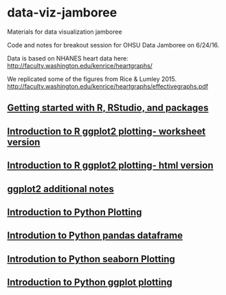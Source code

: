
# data-viz-jamboree
Materials for data visualization jamboree

Code and notes for breakout session for OHSU Data Jamboree on 6/24/16.

Data is based on NHANES heart data here: http://faculty.washington.edu/kenrice/heartgraphs/

We replicated some of the figures from Rice & Lumley 2015. http://faculty.washington.edu/kenrice/heartgraphs/effectivegraphs.pdf

## [Getting started with R, RStudio, and packages](https://github.com/abalter/data-viz-jamboree/blob/master/Getting%20started%20with%20ggplot.pdf)

## [Introduction to R ggplot2 plotting- worksheet version](https://github.com/abalter/data-viz-jamboree/blob/master/Data_Jamboree_ggplot_printout.Rmd)

## [Introduction to R ggplot2 plotting- html version](http://cslu.ohsu.edu/~presmane/courses/ggplot-jamboree-heart.html)


## [ggplot2 additional notes](https://github.com/abalter/data-viz-jamboree/blob/master/Data_Jamboree_ggplot_instr_notes.Rmd)

## [Introduction to Python Plotting](https://github.com/abalter/data-viz-jamboree/blob/master/python-plotting-intro.ipynb)

## [Introdution to Python pandas dataframe](https://github.com/abalter/data-viz-jamboree/blob/master/python-pandas-intro.ipynb)

## [Introdution to Python seaborn Plotting](https://github.com/abalter/data-viz-jamboree/blob/master/seaborn-data-jamboree-heart.ipynb)

## [Introduction to Python ggplot plotting](https://github.com/abalter/data-viz-jamboree/blob/master/ggplot-data-jamboree-heart.ipynb)


